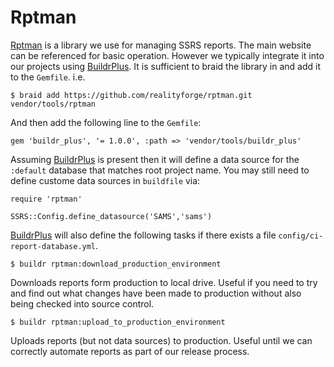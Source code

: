 # Rptman

[Rptman](https://github.com/realityforge/rptman) is a library we use for managing SSRS reports. The main
website can be referenced for basic operation. However we typically integrate it into our projects using
[BuildrPlus](BuildrPlus.md). It is sufficient to braid the library in and add it to the `Gemfile`. i.e.

    $ braid add https://github.com/realityforge/rptman.git vendor/tools/rptman

And then add the following line to the `Gemfile`:

    gem 'buildr_plus', '= 1.0.0', :path => 'vendor/tools/buildr_plus'

Assuming [BuildrPlus](BuildrPlus.md) is present then it will define a data source for the `:default`
database that matches root project name. You may still need to define custome data sources in `buildfile`
via:

    require 'rptman'
    
    SSRS::Config.define_datasource('SAMS','sams')

[BuildrPlus](BuildrPlus.md) will also define the following tasks if there exists a file
`config/ci-report-database.yml`.

    $ buildr rptman:download_production_environment

Downloads reports form production to local drive. Useful if you need to try and find out what changes
have been made to production without also being checked into source control.

    $ buildr rptman:upload_to_production_environment

Uploads reports (but not data sources) to production. Useful until we can correctly automate reports
as part of our release process.
